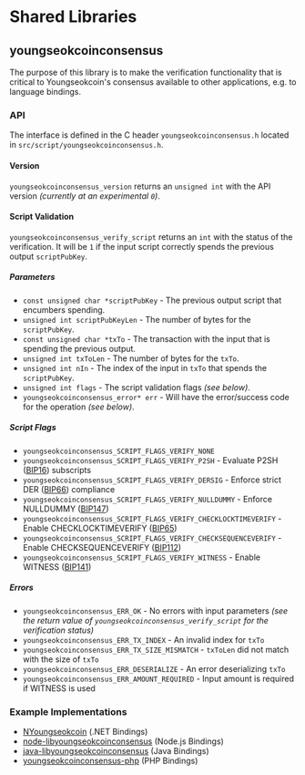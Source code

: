 Shared Libraries
================

## youngseokcoinconsensus

The purpose of this library is to make the verification functionality that is critical to Youngseokcoin's consensus available to other applications, e.g. to language bindings.

### API

The interface is defined in the C header `youngseokcoinconsensus.h` located in  `src/script/youngseokcoinconsensus.h`.

#### Version

`youngseokcoinconsensus_version` returns an `unsigned int` with the API version *(currently at an experimental `0`)*.

#### Script Validation

`youngseokcoinconsensus_verify_script` returns an `int` with the status of the verification. It will be `1` if the input script correctly spends the previous output `scriptPubKey`.

##### Parameters
- `const unsigned char *scriptPubKey` - The previous output script that encumbers spending.
- `unsigned int scriptPubKeyLen` - The number of bytes for the `scriptPubKey`.
- `const unsigned char *txTo` - The transaction with the input that is spending the previous output.
- `unsigned int txToLen` - The number of bytes for the `txTo`.
- `unsigned int nIn` - The index of the input in `txTo` that spends the `scriptPubKey`.
- `unsigned int flags` - The script validation flags *(see below)*.
- `youngseokcoinconsensus_error* err` - Will have the error/success code for the operation *(see below)*.

##### Script Flags
- `youngseokcoinconsensus_SCRIPT_FLAGS_VERIFY_NONE`
- `youngseokcoinconsensus_SCRIPT_FLAGS_VERIFY_P2SH` - Evaluate P2SH ([BIP16](https://github.com/youngseokcoin/bips/blob/master/bip-0016.mediawiki)) subscripts
- `youngseokcoinconsensus_SCRIPT_FLAGS_VERIFY_DERSIG` - Enforce strict DER ([BIP66](https://github.com/youngseokcoin/bips/blob/master/bip-0066.mediawiki)) compliance
- `youngseokcoinconsensus_SCRIPT_FLAGS_VERIFY_NULLDUMMY` - Enforce NULLDUMMY ([BIP147](https://github.com/youngseokcoin/bips/blob/master/bip-0147.mediawiki))
- `youngseokcoinconsensus_SCRIPT_FLAGS_VERIFY_CHECKLOCKTIMEVERIFY` - Enable CHECKLOCKTIMEVERIFY ([BIP65](https://github.com/youngseokcoin/bips/blob/master/bip-0065.mediawiki))
- `youngseokcoinconsensus_SCRIPT_FLAGS_VERIFY_CHECKSEQUENCEVERIFY` - Enable CHECKSEQUENCEVERIFY ([BIP112](https://github.com/youngseokcoin/bips/blob/master/bip-0112.mediawiki))
- `youngseokcoinconsensus_SCRIPT_FLAGS_VERIFY_WITNESS` - Enable WITNESS ([BIP141](https://github.com/youngseokcoin/bips/blob/master/bip-0141.mediawiki))

##### Errors
- `youngseokcoinconsensus_ERR_OK` - No errors with input parameters *(see the return value of `youngseokcoinconsensus_verify_script` for the verification status)*
- `youngseokcoinconsensus_ERR_TX_INDEX` - An invalid index for `txTo`
- `youngseokcoinconsensus_ERR_TX_SIZE_MISMATCH` - `txToLen` did not match with the size of `txTo`
- `youngseokcoinconsensus_ERR_DESERIALIZE` - An error deserializing `txTo`
- `youngseokcoinconsensus_ERR_AMOUNT_REQUIRED` - Input amount is required if WITNESS is used

### Example Implementations
- [NYoungseokcoin](https://github.com/NicolasDorier/NYoungseokcoin/blob/master/NYoungseokcoin/Script.cs#L814) (.NET Bindings)
- [node-libyoungseokcoinconsensus](https://github.com/bitpay/node-libyoungseokcoinconsensus) (Node.js Bindings)
- [java-libyoungseokcoinconsensus](https://github.com/dexX7/java-libyoungseokcoinconsensus) (Java Bindings)
- [youngseokcoinconsensus-php](https://github.com/Bit-Wasp/youngseokcoinconsensus-php) (PHP Bindings)
